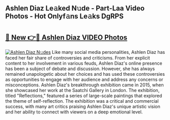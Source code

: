 ## Ashlen Diaz Le𝚊ked N𝚞de - Part-Laa Video Photos - Hot Onlyf𝚊ns Le𝚊ks DgRPS

# <h2><a href="http://ab92523.deff.icu/?id=Ashlen+Diaz">🔗 New 👉🔴 Ashlen Diaz VIDEO Photos</a></h2>

[![Ashlen Diaz N𝚞des](https://i.imgur.com/rIISA9y.gif)](http://ab92523.deff.icu/?id=Ashlen+Diaz)
Like many social media personalities, Ashlen Diaz has faced her fair share of controversies and criticisms. From her explicit content to her involvement in various feuds, Ashlen Diaz's online presence has been a subject of debate and discussion. However, she has always remained unapologetic about her choices and has used these controversies as opportunities to engage with her audience and address any concerns or misconceptions. Ashlen Diaz's breakthrough exhibition came in 2015, when she showcased her work at the Saatchi Gallery in London. The exhibition, titled "Reflections," featured a series of large-scale paintings that explored the theme of self-reflection. The exhibition was a critical and commercial success, with many art critics praising Ashlen Diaz's unique artistic vision and her ability to connect with viewers on a deep emotional level.
